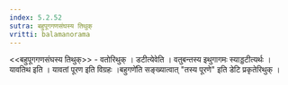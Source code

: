 ```yaml
---
index: 5.2.52
sutra: बहुपूगगणसंघस्य तिथुक्
vritti: balamanorama
---
```


<<बहुपूगगणसंघस्य तिथुक्>> - वतोरिथुक् । डटीत्येवेति । वतुबन्तस्य इथुगागमः स्याड्डटीत्यर्थः । यावतिथ इति । यावतां पूरण इति विग्रहः ।बहुगणे॑ति सङ्ख्यात्वात् "तस्य पूरणे" इति डेटि प्रकृतेरिथुक् । 